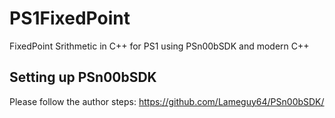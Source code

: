 # PS1FixedPoint
FixedPoint Srithmetic in C++ for PS1 using PSn00bSDK and modern C++


## Setting up PSn00bSDK
Please follow the author steps: https://github.com/Lameguy64/PSn00bSDK/
